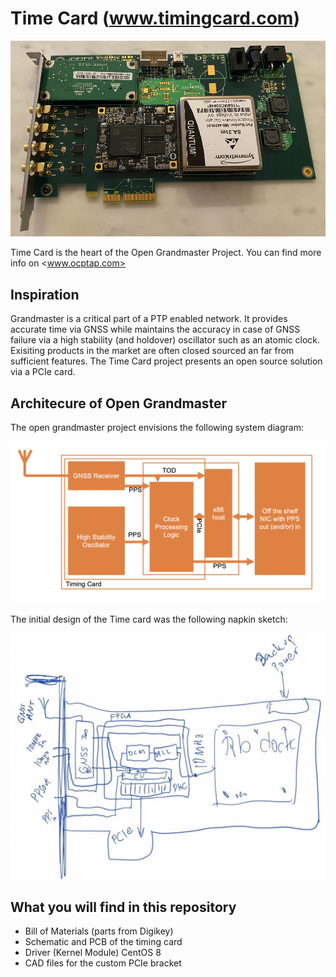 # Time Card (www.timingcard.com)

![Time Card](images/timecard.png)

Time Card is the heart of the Open Grandmaster Project. 
You can find more info on <www.ocptap.com>

## Inspiration

Grandmaster is a critical part of a PTP enabled network. It provides accurate time via GNSS while maintains the accuracy in case of GNSS failure via a high stability (and holdover) oscillator such as an atomic clock. Exisiting products in the market are often closed sourced an far from sufficient features. The Time Card project presents an open source solution via a PCIe card.

## Architecure of Open Grandmaster

The open grandmaster project envisions the following system diagram:

![Open Grandmaster System Diagram](images/overall.png)

The initial design of the Time card was the following napkin sketch:

![Initial design](images/idea.png)

## What you will find in this repository

* Bill of Materials (parts from Digikey)
* Schematic and PCB of the timing card
* Driver (Kernel Module) CentOS 8
* CAD files for the custom PCIe bracket 

